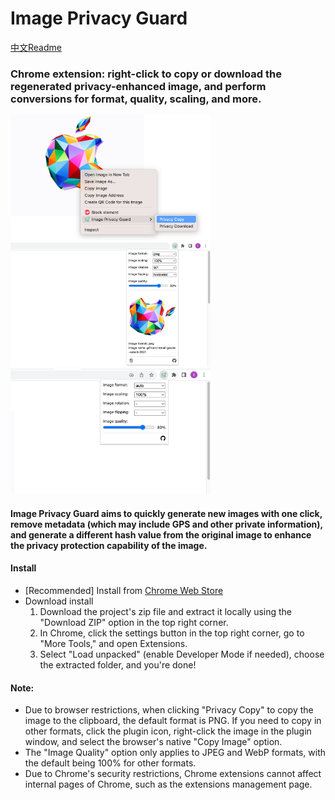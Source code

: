 # Image Privacy Guard

[中文Readme](https://github.com/jackyr/image-privacy-guard/blob/main/README_CN.md)

### Chrome extension: right-click to copy or download the regenerated privacy-enhanced image, and perform conversions for format, quality, scaling, and more.

<img src="https://github.com/jackyr/image-privacy-guard/blob/main/screenshots/demo.png?raw=true" alt="demo1" width="320" height="200" />
<img src="https://github.com/jackyr/image-privacy-guard/blob/main/screenshots/demo1.png?raw=true" alt="demo2" width="320" height="200" />
<img src="https://github.com/jackyr/image-privacy-guard/blob/main/screenshots/demo2.png?raw=true" alt="demo3" width="320" height="200" />

#### Image Privacy Guard aims to quickly generate new images with one click, remove metadata (which may include GPS and other private information), and generate a different hash value from the original image to enhance the privacy protection capability of the image.

#### Install
- [Recommended] Install from [Chrome Web Store](https://chrome.google.com/webstore/detail/image-privacy-guard/acgkfcgbipdlocbmlecohdimenkcmahg)
- Download install
  1. Download the project's zip file and extract it locally using the "Download ZIP" option in the top right corner.
  2. In Chrome, click the settings button in the top right corner, go to "More Tools," and open Extensions.
  3. Select "Load unpacked" (enable Developer Mode if needed), choose the extracted folder, and you're done!

#### Note:
- Due to browser restrictions, when clicking "Privacy Copy" to copy the image to the clipboard, the default format is PNG. If you need to copy in other formats, click the plugin icon, right-click the image in the plugin window, and select the browser's native "Copy Image" option.
- The "Image Quality" option only applies to JPEG and WebP formats, with the default being 100% for other formats.
- Due to Chrome's security restrictions, Chrome extensions cannot affect internal pages of Chrome, such as the extensions management page.